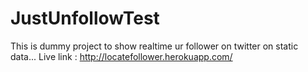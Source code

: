 JustUnfollowTest
================


This is dummy project to show realtime ur follower on twitter on static data...
Live link : http://locatefollower.herokuapp.com/
